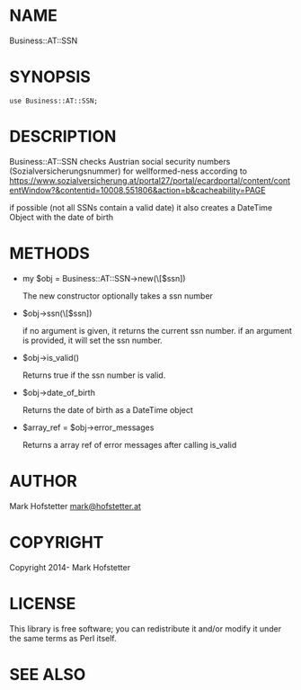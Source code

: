 # NAME

Business::AT::SSN

# SYNOPSIS

    use Business::AT::SSN;

# DESCRIPTION

Business::AT::SSN checks Austrian social security numbers (Sozialversicherungsnummer) 
for wellformed-ness according to 
https://www.sozialversicherung.at/portal27/portal/ecardportal/content/contentWindow?&contentid=10008.551806&action=b&cacheability=PAGE

if possible (not all SSNs contain a valid date) it also creates a DateTime Object with the 
date of birth

# METHODS

- my $obj = Business::AT::SSN->new(\[$ssn\])

    The new constructor optionally takes a ssn number

- $obj->ssn(\[$ssn\])

    if no argument is given, it returns the current ssn number.
    if an argument is provided, it will set the ssn number.

- $obj->is\_valid()

    Returns true if the ssn number is valid.

- $obj->date\_of\_birth

    Returns the date of birth as a DateTime object

- $array\_ref = $obj->error\_messages

    Returns a array ref of error messages after calling is\_valid

# AUTHOR

Mark Hofstetter <mark@hofstetter.at>

# COPYRIGHT

Copyright 2014- Mark Hofstetter

# LICENSE

This library is free software; you can redistribute it and/or modify
it under the same terms as Perl itself.

# SEE ALSO
